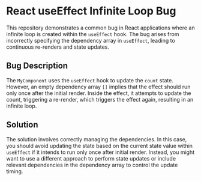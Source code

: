 # React useEffect Infinite Loop Bug

This repository demonstrates a common bug in React applications where an infinite loop is created within the `useEffect` hook. The bug arises from incorrectly specifying the dependency array in `useEffect`, leading to continuous re-renders and state updates. 

## Bug Description
The `MyComponent` uses the `useEffect` hook to update the `count` state. However, an empty dependency array `[]` implies that the effect should run only once after the initial render.  Inside the effect, it attempts to update the count, triggering a re-render, which triggers the effect again, resulting in an infinite loop. 

## Solution
The solution involves correctly managing the dependencies. In this case, you should avoid updating the state based on the current state value within `useEffect` if it intends to run only once after initial render. Instead, you might want to use a different approach to perform state updates or include relevant dependencies in the dependency array to control the update timing.